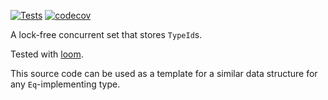 [![Tests](https://github.com/geeklint/typeid-set/actions/workflows/rust.yml/badge.svg)](https://github.com/geeklint/typeid-set/actions/workflows/rust.yml)
[![codecov](https://codecov.io/gh/geeklint/typeid-set/branch/main/graph/badge.svg?token=8HZZXB7MUL)](https://codecov.io/gh/geeklint/typeid-set)

A lock-free concurrent set that stores `TypeId`s.

Tested with [loom](https://github.com/tokio-rs/loom).

This source code can be used as a template for a similar data structure for any `Eq`-implementing type.